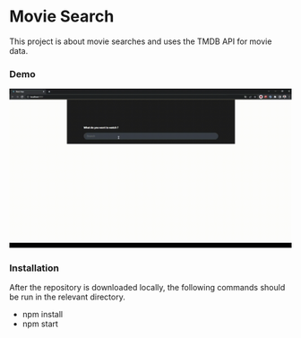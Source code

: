 # Movie Search

This project is about movie searches and uses the TMDB API for movie data.

### Demo
![Alt Text](/overview.gif)

### Installation
After the repository is downloaded locally, the following commands should be run in the relevant directory.
- npm install
- npm start
